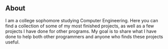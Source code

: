 ## About

  I am a college sophomore studying Computer Engineering. Here you can find a collection of some of my most finished projects, as well as a few projects I have done for other programs. My goal is to share what I have done to help both other programmers and anyone who finds these projects useful.

<!--
TODO: remove default text and fill in some more info (and examples).
**KiranWells/KiranWells** is a ✨ _special_ ✨ repository because its `README.md` (this file) appears on your GitHub profile.

Here are some ideas to get you started:

- 🔭 I’m currently working on ...
- 🌱 I’m currently learning ...
- 👯 I’m looking to collaborate on ...
- 🤔 I’m looking for help with ...
- 💬 Ask me about ...
- 📫 How to reach me: ...
- 😄 Pronouns: ...
- ⚡ Fun fact: ...
-->
